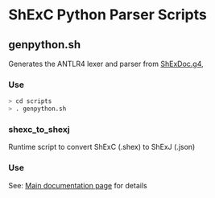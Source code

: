 # ShExC Python Parser Scripts
## genpython.sh
Generates the ANTLR4 lexer and parser from [ShExDoc.g4](grammar/ShExDoc.g4), 


### Use
```bash
> cd scripts
> . genpython.sh
```

### shexc_to_shexj
Runtime script to convert ShExC (.shex) to ShExJ (.json)

### Use
See: [Main documentation page](../README.md) for details

